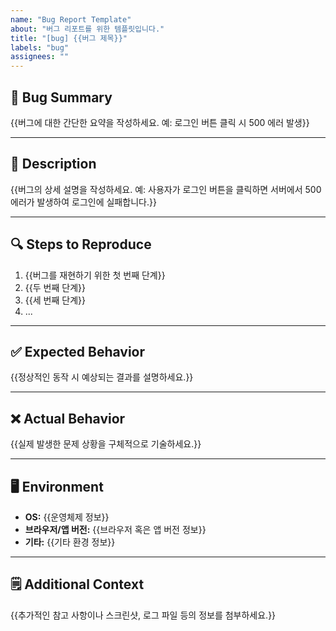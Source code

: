 ```yaml
---
name: "Bug Report Template"
about: "버그 리포트를 위한 템플릿입니다."
title: "[bug] {{버그 제목}}"
labels: "bug"
assignees: ""
---
```


## 🐛 **Bug Summary**
{{버그에 대한 간단한 요약을 작성하세요. 예: 로그인 버튼 클릭 시 500 에러 발생}}

---

## 📝 **Description**
{{버그의 상세 설명을 작성하세요. 예: 사용자가 로그인 버튼을 클릭하면 서버에서 500 에러가 발생하여 로그인에 실패합니다.}}

---

## 🔍 **Steps to Reproduce**
1. {{버그를 재현하기 위한 첫 번째 단계}}
2. {{두 번째 단계}}
3. {{세 번째 단계}}
4. ...

---

## ✅ **Expected Behavior**
{{정상적인 동작 시 예상되는 결과를 설명하세요.}}

---

## ❌ **Actual Behavior**
{{실제 발생한 문제 상황을 구체적으로 기술하세요.}}

---

## 🖥️ **Environment**
- **OS:** {{운영체제 정보}}
- **브라우저/앱 버전:** {{브라우저 혹은 앱 버전 정보}}
- **기타:** {{기타 환경 정보}}

---

## 🗒️ **Additional Context**
{{추가적인 참고 사항이나 스크린샷, 로그 파일 등의 정보를 첨부하세요.}}
